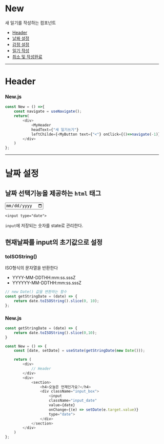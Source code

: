 # New

새 일기를 작성하는 컴포넌트

-   [Header](#header)
-   [날짜 설정](#날짜-설정)
-   [감정 설정]()
-   [일기 작성]()
-   [취소 및 작성완료]()

---

# Header

### New.js

```javascript
const New = () =>{
    const navigate = useNavigate();
    return(
        <div>
            <MyHeader
            headText={"새 일기쓰기"}
            leftChilde={<MyButton text={"<"} onClick={()=>navigate(-1)} />}>
        </div>
    )
};
```

---

# 날짜 설정

## 날짜 선택기능을 제공하는 `html` 태그

 <input type="date">

    <input type="date">

`input`에 저장되는 숫자를 state로 관리한다.

## 현재날짜를 input의 초기값으로 설정

### toISOString()

ISO형식의 문자열을 반환한다

-   YYYY-MM-DDTHH:mm:ss.sssZ
-   YYYYYY-MM-DDTHH:mm:ss.sssZ

```javascript
// new Date() 값을 변환하는 함수
const getStringDate = (date) => {
    return date.toISOString().slice(0, 10);
};
```

### New.js

```javascript
const getStringDate = (date) => {
    return date.toISOString().slice(0,10);
}

const New = () => {
    const [date, setDate] = useState(getStringDate(new Date()));

    return (
        <div>
            // Header
        </div>
        <div>
            <section>
                <h4>오늘은 언제인가요?</h4>
                <div className="input_box">
                    <input
                    className="input_date"
                    value={date}
                    onChange={(e) => setDate(e.target.value)}
                    type="date">
                </div>
            </section>
        </div>
    )
};
```
